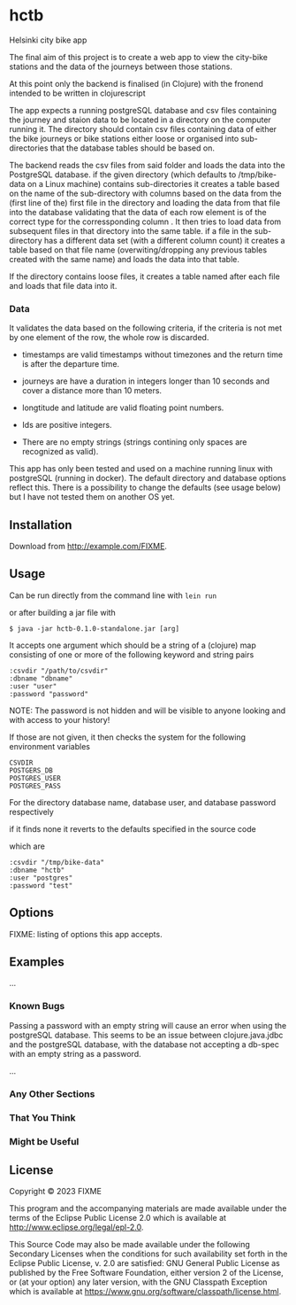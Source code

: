 # hctb

Helsinki city bike app 

The final aim of this project is to create a web app to view the city-bike stations and the data of the journeys between those stations.

At this point only the backend is finalised (in Clojure) with the fronend intended to be written in clojurescript

The app expects a running postgreSQL database and csv files containing the journey and staion data to be located in a directory on the computer running it. The directory should contain csv files containing data of either the bike journeys or bike stations either loose or organised into sub-directories that the database tables should be based on. 

The backend reads the csv files from said folder and loads the data into the PostgreSQL database. if the given directory (which defaults to /tmp/bike-data on a Linux machine)
contains sub-directories it creates a table based on the name of the sub-directory with columns based on the data from the (first line of the) first file in the directory and loading the data from that file into the database validating that the data of each row element is of the correct type for the corressponding column . It then tries to load data from subsequent files in that directory into the same table. if a file in the sub-directory has a different data set (with a different column count) it creates a table based on that file name (overwiting/dropping any previous tables created with the same name) and loads the data into that table.

If the directory contains loose files, it creates a table named after each file and loads that file data into it.

### Data 
It validates the data based on the following criteria, if the criteria is not met by one element of the row, the whole row is discarded.

- timestamps are valid timestamps without timezones and the return time is after the departure time.

- journeys are have a duration in integers longer than 10 seconds and cover a distance more than 10 meters.

- longtitude and latitude are valid floating point numbers.

- Ids are positive integers.

- There are no empty strings (strings contining only spaces are recognized as valid).

This app has only been tested and used on a machine running linux with postgreSQL (running in docker). The default directory and database options reflect this. There is a possibility to change the defaults (see usage below) but I have not tested them on another OS yet.

## Installation

Download from http://example.com/FIXME.

## Usage
Can be run directly from the command line with `lein run`

or after building a jar file with 

    $ java -jar hctb-0.1.0-standalone.jar [arg]
    
It accepts one argument which should be a string of a (clojure) map consisting of one or more of the following keyword and string pairs
    
    :csvdir "/path/to/csvdir"
    :dbname "dbname"
    :user "user"
    :password "password"
    
NOTE: The password is not hidden and will be visible to anyone looking and with access to your history!


If those are not given, it then checks the system for the following environment variables

    CSVDIR 
    POSTGERS_DB
    POSTGRES_USER
    POSTGRES_PASS
    
For the directory database name, database user, and database password respectively

if it finds none it reverts to the defaults specified in the source code

which are 

    :csvdir "/tmp/bike-data"
    :dbname "hctb"
    :user "postgres"
    :password "test"

## Options

FIXME: listing of options this app accepts.

## Examples

...

### Known Bugs

Passing a password with an empty string will cause an error when using the postgreSQL database. This seems to be an issue between clojure.java.jdbc and the postgreSQL database, with the database not accepting a db-spec with an empty string as a password.

...

### Any Other Sections
### That You Think
### Might be Useful

## License

Copyright © 2023 FIXME

This program and the accompanying materials are made available under the
terms of the Eclipse Public License 2.0 which is available at
http://www.eclipse.org/legal/epl-2.0.

This Source Code may also be made available under the following Secondary
Licenses when the conditions for such availability set forth in the Eclipse
Public License, v. 2.0 are satisfied: GNU General Public License as published by
the Free Software Foundation, either version 2 of the License, or (at your
option) any later version, with the GNU Classpath Exception which is available
at https://www.gnu.org/software/classpath/license.html.
